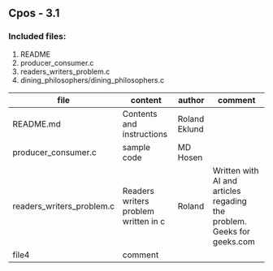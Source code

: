 ## Cpos - 3.1


### Included files:
 1. README
 2. producer_consumer.c 
 3. readers_writers_problem.c
 4. dining_philosophers/dining_philosophers.c

 | file  | content | author | comment |
 | ------| ------- | ------ | ------- |
 | README.md | Contents and instructions | Roland Eklund | |
 | producer_consumer.c | sample code | MD Hosen   | |
 | readers_writers_problem.c | Readers writers problem written in c | Roland | Written with AI and articles regading the problem. Geeks for geeks.com |
 | file4 | comment |    | |

